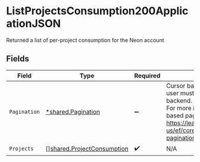 # ListProjectsConsumption200ApplicationJSON

Returned a list of per-project consumption for the Neon account


## Fields

| Field                                                                                                                                                                                                                         | Type                                                                                                                                                                                                                          | Required                                                                                                                                                                                                                      | Description                                                                                                                                                                                                                   |
| ----------------------------------------------------------------------------------------------------------------------------------------------------------------------------------------------------------------------------- | ----------------------------------------------------------------------------------------------------------------------------------------------------------------------------------------------------------------------------- | ----------------------------------------------------------------------------------------------------------------------------------------------------------------------------------------------------------------------------- | ----------------------------------------------------------------------------------------------------------------------------------------------------------------------------------------------------------------------------- |
| `Pagination`                                                                                                                                                                                                                  | [*shared.Pagination](../../models/shared/pagination.md)                                                                                                                                                                       | :heavy_minus_sign:                                                                                                                                                                                                            | Cursor based pagination is used. The user must pass the cursor as is to the backend.<br/>For more information about cursor based pagination, see<br/>https://learn.microsoft.com/en-us/ef/core/querying/pagination#keyset-pagination<br/> |
| `Projects`                                                                                                                                                                                                                    | [][shared.ProjectConsumption](../../models/shared/projectconsumption.md)                                                                                                                                                      | :heavy_check_mark:                                                                                                                                                                                                            | N/A                                                                                                                                                                                                                           |